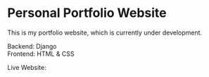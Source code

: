 # Personal Portfolio Website

This is my portfolio website, which is currently under development.  

Backend: Django  
Frontend: HTML & CSS

Live Website: 
